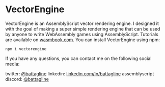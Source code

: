 # VectorEngine

VectorEngine is an AssemblyScript vector rendering engine.  I designed it with the goal of making a super simple rendering engine that can be used by anyone to write WebAssembly games using AssemblyScript.  Tutorials are available on [wasmbook.com](https://wasmbook.com).  You can install VectorEngine using npm:

```
npm i vectorengine
```

If you have any questions, you can contact me on the following social media:

twitter: [@battagline](https://twitter.com/battagline)
linkedin: [linkedin.com/in/battagline](https://linkedin.com/in/battagline)
assemblyscript discord: [@battagline](https://discord.gg/assemblyscript)
